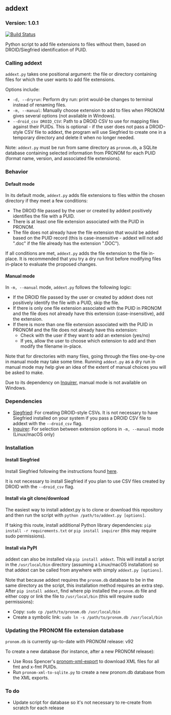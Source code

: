 ## addext

### Version: 1.0.1

[![Build Status](https://travis-ci.org/timothyryanwalsh/addext.svg?branch=master)](https://travis-ci.org/timothyryanwalsh/addext)

Python script to add file extensions to files without them, based on DROID/Siegfried identification of PUID.

### Calling addext

`addext.py` takes one positional argument: the file or directory containing files for which the user wants to add file extensions.

Options include:  
* `-d, --dryrun`: Perform dry run: print would-be changes to terminal instead of renaming files.
* `-m, --manual`: Manually choose extension to add to files when PRONOM gives several options (not available in Windows).  
* `--droid_csv DROID_CSV`: Path to a DROID CSV to use for mapping files against their PUIDs. This is optional - if the user does not pass a DROID-style CSV file to addext, the program will use Siegfried to create one in a temporary directory and delete it when no longer needed.

Note: `addext.py` must be run from same directory as `pronom.db`, a SQLite database containing selected information from PRONOM for each PUID (format name, version, and associated file extensions).

### Behavior

#### Default mode

In its default mode, `addext.py` adds file extensions to files within the chosen directory if they meet a few conditions:  
* The DROID file passed by the user or created by addext positively identifies the file with a PUID.  
* There is at least one file extension associated with the PUID in PRONOM.
* The file does not already have the file extension that would be added based on the PUID record (this is case-insensitive - addext will not add ".doc" if the file already has the extension ".DOC").  

If all conditions are met, `addext.py` adds the file extension to the file in-place. It is recommended that you try a dry run first before modifying files in-place to evaluate the proposed changes.

#### Manual mode

In `-m, --manual` mode, `addext.py` follows the following logic:
* If the DROID file passed by the user or created by addext does not positively identify the file with a PUID, skip the file.  
* If there is only one file extension associated with the PUID in PRONOM and the file does not already have this extension (case-insensitive), add the extension.  
* If there is more than one file extension associated with the PUID in PRONOM and the file does not already have this extension:  
	* Check with the user if they want to add an extension (yes/no)  
	* If yes, allow the user to choose which extension to add and then modify the filename in-place.  

Note that for directories with many files, going through the files one-by-one in manual mode may take some time. Running `addext.py` as a dry run in manual mode may help give an idea of the extent of manual choices you will be asked to make.

Due to its dependency on [Inquirer](https://github.com/magmax/python-inquirer), manual mode is not available on Windows.

### Dependencies  

* [Siegfried](https://github.com/richardlehane/siegfried): For creating DROID-style CSVs. It is not necessary to have Siegfried installed on your system if you pass a DROID CSV file to addext with the `--droid_csv` flag.
* [Inquirer](https://github.com/magmax/python-inquirer): For selection between extension options in `-m, --manual` mode (Linux/macOS only)

### Installation

#### Install Siegfried

Install Siegfried following the instructions found [here](https://github.com/richardlehane/siegfried). 

It is not necessary to install Siegfried if you plan to use CSV files created by DROID with the `--droid_csv` flag.

#### Install via git clone/download

The easiest way to install addext.py is to clone or download this repository and then run the script with `python /path/to/addext.py [options]`.

If taking this route, install additional Python library dependencies: `pip install -r requirements.txt` or `pip install inquirer` (this may require sudo permissions).

#### Install via PyPI

addext can also be installed via `pip install addext`. This will install a script in the `/usr/local/bin` directory (assuming a Linux/macOS installation) so that addext can be called from anywhere with simply `addext.py [options]`.

Note that because addext requires the `pronom.db` database to be in the same directory as the script, this installation method requires an extra step. After `pip install addext`, find where pip installed the `pronom.db` file and either copy or link the file to `/usr/local/bin` (this will require sudo permissions):

* Copy: `sudo cp /path/to/pronom.db /usr/local/bin`  
* Create a symbolic link: `sudo ln -s /path/to/pronom.db /usr/local/bin`  

### Updating the PRONOM file extension database

`pronom.db` is currently up-to-date with PRONOM release: v92

To create a new database (for instance, after a new PRONOM release):  
* Use Ross Spencer's [pronom-xml-export](https://github.com/timothyryanwalsh/pronom-xml-export) to download XML files for all fmt and x-fmt PUIDs.
* Run `pronom-xml-to-sqlite.py` to create a new pronom.db database from the XML exports.

### To do  
* Update script for database so it's not necessary to re-create from scratch for each release  

